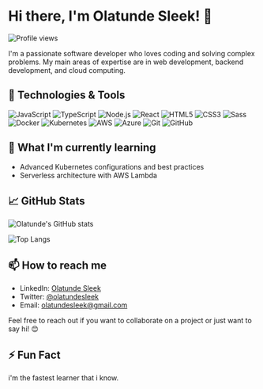 # Hi there, I'm Olatunde Sleek! 👋

![Profile views](https://hits.seeyoufarm.com/api/count/incr/badge.svg?url=https://github.com/olatundesleek&title=Profile%20views)

I'm a passionate software developer who loves coding and solving complex problems. My main areas of expertise are in web development, backend development, and cloud computing.

## 🔧 Technologies & Tools

![JavaScript](https://img.shields.io/badge/-JavaScript-333333?style=flat&logo=javascript)
![TypeScript](https://img.shields.io/badge/-TypeScript-333333?style=flat&logo=typescript)
![Node.js](https://img.shields.io/badge/-Node.js-333333?style=flat&logo=node.js)
![React](https://img.shields.io/badge/-React-333333?style=flat&logo=react)
![HTML5](https://img.shields.io/badge/-HTML5-333333?style=flat&logo=html5)
![CSS3](https://img.shields.io/badge/-CSS3-333333?style=flat&logo=css3)
![Sass](https://img.shields.io/badge/-Sass-333333?style=flat&logo=sass)
![Docker](https://img.shields.io/badge/-Docker-333333?style=flat&logo=docker)
![Kubernetes](https://img.shields.io/badge/-Kubernetes-333333?style=flat&logo=kubernetes)
![AWS](https://img.shields.io/badge/-AWS-333333?style=flat&logo=amazon-aws)
![Azure](https://img.shields.io/badge/-Azure-333333?style=flat&logo=microsoft-azure)
![Git](https://img.shields.io/badge/-Git-333333?style=flat&logo=git)
![GitHub](https://img.shields.io/badge/-GitHub-333333?style=flat&logo=github)

## 🌱 What I'm currently learning

- Advanced Kubernetes configurations and best practices
- Serverless architecture with AWS Lambda

## 📈 GitHub Stats

![Olatunde's GitHub stats](https://github-readme-stats.vercel.app/api?username=olatundesleek&show_icons=true&theme=radical)

![Top Langs](https://github-readme-stats.vercel.app/api/top-langs/?username=olatundesleek&layout=compact&theme=radical)

## 📫 How to reach me

- LinkedIn: [Olatunde Sleek](https://linkedin.com/in/olatundesleek)
- Twitter: [@olatundesleek](https://twitter.com/olatundesleek)
- Email: olatundesleek@gmail.com

Feel free to reach out if you want to collaborate on a project or just want to say hi! 😊


## ⚡ Fun Fact

i'm the fastest learner that i know.
